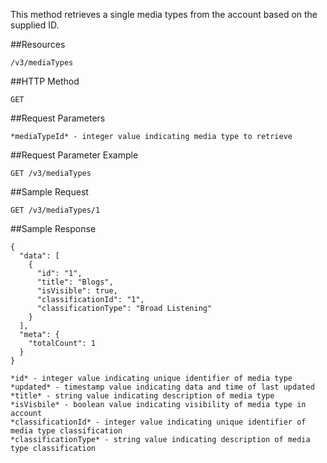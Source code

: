 This method retrieves a single media types from the account based on the supplied ID.

##Resources

	/v3/mediaTypes

##HTTP Method

	GET

##Request Parameters

	*mediaTypeId* - integer value indicating media type to retrieve

##Request Parameter Example

	GET	/v3/mediaTypes

##Sample Request
```
GET /v3/mediaTypes/1
```

##Sample Response
```
{
  "data": [
    {
      "id": "1",
      "title": "Blogs",
      "isVisible": true,
      "classificationId": "1",
      "classificationType": "Broad Listening"
    }
  ],
  "meta": {
    "totalCount": 1
  }
}
```

	*id* - integer value indicating unique identifier of media type
	*updated* - timestamp value indicating data and time of last updated
	*title* - string value indicating description of media type
	*isVisbile* - boolean value indicating visibility of media type in account
	*classificationId* - integer value indicating unique identifier of media type classification
	*classificationType* - string value indicating description of media type classification